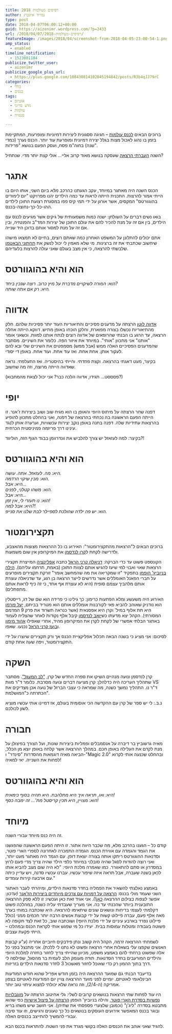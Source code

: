 ```yaml
---
title: רסיסים מעולמות 2018
author: נמרוד איזנברג
type: post
date: 2018-04-07T06:00:12+00:00
guid: https://aizenimr.wordpress.com/?p=2433
url: /2018/04/07/רסיסים-מעולמות-2018/
featureImage: /images/2018/04/screenshot-from-2018-04-05-23-00-54-1.png
amp_status:
  - enabled
timeline_notification:
  - 1523081184
publicize_twitter_user:
  - aizenimr
publicize_google_plus_url:
  - https://plus.google.com/108430814102045194842/posts/R3b4qJJ79rC
categories:
  - כללי
  - כנסים
tags:
  - אוטיזם
  - מדע בדיוני
  - עולמות
  - פנטזיה

---
```

ברוכים הבאים [לכנס עולמות][1] &#8211; חגיגה ססגונית ליצירות דמיוניות ומופרעות, המתקיימת בזמן בו נהוג לאכול מצות בגלל יצירה דמיונית ומופרעת עוד יותר. הכנס נערך (כמדי שנה) בחוה"מ פסח, ועסק הפעם בנושא "פרידות".

השנה [העברתי הרצאה][2] שעסקה בנושא מאוד קרוב אליי&#8230; אולי קצת יותר מדי. שנתחיל?

# אתגר

הכנס השנה היה מאתגר במיוחד, עקב הגעתנו _בהרכב מלא_ ביום השני, אותו היום בו הייתי אמור להרצות. התכנית הייתה לראות עד כמה הילדים יהנו מפרויקט "יום לימודים בהוגוורטס" המקסים, אשר אורגן על ידי תמי קיס פפו במסגרת רצועת התוכן לילדים ההו-כל-כך-נחוצה-בכנס.

בואו נשים דברים על השולחן: ישנה כמות משמעותית של גיקים אשר מגיעים לכנס עם הילדים, בין אם זה על מנת להכיר להם את עולם התוכן של יצירות המד"ב והפנטזיה, ובין אם זה על מנת למסור אותם בדוכן היד שנייה.

אתם יכולים להתלונן על המשפט האחרון כמה שאתם רוצים, בחיים לא תמצאו מישהו שיחשוב שכתבתי את זה ברצינות. מי שלא מאמין לי יכול לנשק את [תחתוני הבאטמן][3] שלבשתי להרצאה, כי אין מצב בעולם שאני עולה להרצות בלעדיהם.

# הוא והיא בהוגוורטס

_הוא: המורה לשיקויים מדברת על מיץ כרוב. רוצה שנכין ביחד?_  
_היא: רק אם אתה שותה._

# אדווה

[אדווה לוטן][4] הרצתה על מדענים פסיכיים והתיאוריות העוד יותר פסיכיות שלהם. חלק מהתיאוריות נכשלו בצורה מפוארת, וחלקן הוכחו באופן מתיש. דווקא הייתה אחלה הרצאה, עד הרגע בו הבנתי שהרופאים של אדווה רוצים לנתח אותנו למוות. וכשאני אומר "אותנו" אני מתכוון "אותי". במיוחד את איזור הפה. כלומר את השיניים. מסתבר שהמדענים הפסיכיים האלה ממש (אבל ממש) מסמפטים את השיניים שלי ובא להם לעקור אותן. אחת אחת. ואז עוד אחת. ועוד אחת. באופן די יסודי.

בקיצר, מעט דאגתי בהרצאה. וקצת פחדתי. והייתי בהיסטריה. ואז התעלפתי. נראה שאדווה הייתה מרוצה, וזה מה שחשוב.

(פסססט&#8230; תגידו, אדווה הלכה כבר? אני יכול לצאת מהמחבוא?)

# יופי

דפנה שחר הרצתה על מיתוס היופי והאופן בו הוא מגיח שוב ושוב ביצירות ז'אנר. זו הייתה הפעם הראשונה בה נכחתי בהרצאה של דפנה, ואני בהחלט מתכוון להופיע בהרצאות עתידיות שלה. דפנה בחנה באופן נוקב יצירות עכשוויות, וערערה אותן לנגד עינינו דרך פריזמה פמיניסטית הכרחית.

בקיצר: למה לעזאזל יש צורך להלביש את וונדרוומן בבגד הגוף הזה, הוליווד?!

# הוא והיא בהוגוורטס

_היא: מה. לעזאזל. אתה. עושה._  
_הוא: מכין שיקוי הרדמה._  
_היא: אבל&#8230;_  
_הוא: משהו קטלני, לפנים._  
_היא: אבל&#8230;_  
_הוא: נו תעזרי לי, אין זמן!_  
_היא: אבל למה?!_  
_הוא: יש פה ילדה שהולכת לספיילר לבת שלנו את סנייפ._

# תקצירומטור

ברוכים הבאים ל"הרצאות מהתקצירומטור": האירוע בו כל ההרצאות מצוצות מהאצבע, ולדרישה לקחת ל[קרן לנדסמן][5] את המיקרופון אין שום משמעות.

הקונספט פשוט עד כדי הברקה: [דניאלה קרני הראל][6] כתבה [אפליקציה][7] המייצרת תקצירי הרצאות שאוי ואבוי למי שיעז להגיש אותם לצוות התוכן (באמת, תרחמו עליהם). [הילה בניוביץ' הופמן][8] בתפקיד "זו שמקריאה את מה שהמחשב אומר" זורקת תקצירים מופרעים על חברי הפאנל האומללים אשר נדרשים לייצר הרצאה בן רגע, עד שדניאלה עוצרת אותם מלהביך עצמם סופית (היא לא עוצרת אף אחד, כי זה כיף לראות אותם מתפתלים).

האירוע היה משעשע ומלא הפתעות כרימון: כך גילינו כי פרידה הוא שם של דג, רייסטלין הוא נודניק שאוהב להביא פאי לקורבנות אומללים אותם הוא מטריד בביתם, [יעל פורמן][9] היא תת אלוף במיל' וקרן היא אפסנאית (אשר כנראה תשרוד את פרק 9 המדמם המסורתי). הקהל יצא מדעתו כש[יואב לנדסמן][10] קיבל אלף נקודות לאחר שהצליח לעמוד באתגר הבלתי אפשרי של לקחת לקרן את המיקרופון מהיד, אחרי שאפילו [אהוד מימון][11] ו[בועז קרני הראל][12] נכנעו. שאפו.

לסיכום: אני מציע כי בשנה הבאה תכלול אפליקציית הכנס אך ורק תקצירים שיוצרו על ידי התקצירומטור, ויפה שעה אחת קודם.

# השקה

קרן לנדסמן ונועה מנהיים השיקו את ספרה החדש של קרן, ["לב המעגל"][13]. מסתבר שתהליך העריכה היה כדלהלן: קרן מציעה דברים ונועה מסרבת. כלומר ד"ר מוות VS ד"ר נו. התהליך נמשך כשנה, מה שמראה כי עצבי הברזל של נועה אכן מצדיקים את הכתרתה כ"המושלמת".

נ.ב.: לי יש ספר של קרן עם ההקדשה הכי אוסומית בעולם, אז דמיינו אותי עכשיו מוציא לשון לכולכם.

# חבורה

מאיה גרשוביץ בר דיברה על אנסמבלים ופמליות ביצירות שונות, ועל הצורך בפיצולן על מנת לקדם את העלילה באופן חכם. במהלך ההרצאה אשר קלחה באופן יוצא מן הכלל, הביאה מאיה דוגמאות מהסדרות "סינדר" ו-"Magic 2.0" ובהחלט שכנעה אותי לקרוא לפחות את השנייה. יאי למאיה!

# הוא והיא בהוגוורטס

_היא: ואו, תראה איך היא מתלהבת. היא תהיה בסוף כימאית!_  
_הוא: מצויין, היא תכין קריסטל מת'&#8230; זה ימבה כסף!_

# מיוחד

זה היה כנס מיוחד עבורי השנה.

קודם כל &#8211; הגענו בהרכב מלא, מה שכבר היווה אתגר. זו היתה הפעם הראשונה שהפגשנו את הגמד והגמדה עם אווירת הכנס. הגמדה התמכרה לאחרונה לספרי הארי פוטר, וסדנאות ההוגוורטס ריתקו אותה בצורה יוצאת דופן. עם הגמד היה מאתגר מעט יותר, ואני רוצה להודות לסגל שהיה סובלני במיוחד כלפי הילד שהיה צריך מדי פעם לרוץ במסדרון או סתם להתאוורר. כמו שאמרה מלכת היופי: "לא היה שום מצב להביא אותו לכאן בשנה שעברה, אבל תראה איזה שיפור עכשיו. עברנו עכשיו סדנה, ויש עדיין כיתה עם ארבעה קירות עומדים."

באמצע נאלצתי להשאיר את הפמליה בחדר סדנאות הילדים, ומיהרתי לעבר האתגר השני שעמד מולי בכנס: [הרצאה על דמויות עם צרכים מיוחדים ביצירות הז'אנר][14] _(עדכון: אפשר לצפות בצילום ההרצאה [כאן][15]!)_. אני אגיד זאת כאן ועכשיו: זו ללא ספק ההרצאה התובענית ביותר שהכנתי עד כה. אני מעריך שעבדתי עליה כשנה, במהלכה פשוט דקלמתי לעצמי בדיחות ונושאים שונים שיתאימו להרצאה. היא שוכתבה במוחי בערך מאה אלף פעם, עברה פיילוט קשוח על ידי קבוצת אנשים הרבה יותר חכמים ממני (כולל פיילוט נפרד בארבע עיניים על ידי מלכת היופי) ושוכתבה שוב, כל זאת לצד תקופה לא פשוטה בעבודה ומטלות עמוסות בבית. יעידו כל מי שפגש אותי לקראת הכנס ובמהלכו &#8211; הייתי פקעת עצבים.

לשמחתי ההרצאה זרמה, הקהל היה קשוב ונתן פידבקים חיוביים אחריה (ע"ע קבוצת האנשים שקפצו עלי בשאלות אחרי הרצאה ופשוט לא נתנו לי ללכת). אני מתנצל בפני כל אלה שפשוט ברחתי להם באמצע משפט, מכיוון שהייתי צריך לחזור בחזרה למלכת היופי והילדים המורעבים בחדר הסדנאות. תודה מעומק הלב לעמית בר מהסגל, שפילסה לי דרך בתוך ההמון רק כדי שאוכל לחזור מאשכול 3 לחדר סדנאות הילדים בזריזות.

בדיעבד הבנתי גם שמועד ההרצאה היה בזמן חודש אפריל שהוא חודש המודעות הבינלאומי לאוטיזם. יומיים לפני מועד ההרצאה צויין יום המודעות לאוטיזם בצפון אמריקה (ה-2/4), וזה נראה שלא יכולתי למצוא עיתוי טוב יותר.

היו עוד לפחות שתי הרצאות בנושאים קרובים לשלי: גלי אחיטוב הרצתה על [מוגבלויות נפשיות בסדרת הארי פוטר][16], והילה בניוביץ' הופמן [הרצתה על פיצול אישיות][17] כפי שהוא מתבטא בסדרה "ליג'ן" (וכמובן שלצערי פספסתי את שתיהן). אני חושב שיש משהו בריא ובוגר בכנס המאפשר אירועים העוסקים בנושאים כל כך טעונים ורגישים, וזו עוד סיבה עבורי להמשיך להתייצב בכנסים האלה.

להגיד שאני אוהב את הכנסים האלה בקושי מגרד את פני השטח. להתראות בכנס הבא.

 [1]: http://2018.olamot-con.org.il/
 [2]: /2018/03/10/%d7%a2%d7%9c-%d7%9b%d7%a0%d7%a1%d7%99%d7%9d-%d7%95%d7%93%d7%91%d7%a8%d7%99%d7%9d-%d7%a9%d7%91%d7%95%d7%a8%d7%99%d7%9d/
 [3]: /2018/03/03/%d7%94%d7%95%d7%90-%d7%95%d7%94%d7%99%d7%90-42/
 [4]: https://edvalotan.net/
 [5]: http://www.realitybugs.me
 [6]: https://daniellaharel.com/
 [7]: https://taktsir.site/
 [8]: https://vandersister.wordpress.com/
 [9]: http://www.yaelfurman.co.il/
 [10]: http://nicecriticalmass.blogspot.com
 [11]: https://my2centssf.blogspot.com
 [12]: https://lbscience.org/author/boazk/
 [13]: http://www.kinbooks.co.il/page_29739
 [14]: http://program.olamot-con.org.il/olamot2018/sessions/%D7%A0%D7%9B%D7%99%D7%9D-%D7%9E%D7%95%D7%96%D7%A8%D7%99%D7%9D-%D7%95%D7%93%D7%91%D7%A8%D7%99%D7%9D-%D7%A9%D7%91%D7%95%D7%A8%D7%99%D7%9D
 [15]: http://www.scifi.org.il/vod/video/%d7%a0%d7%9b%d7%99%d7%9d-%d7%9e%d7%95%d7%96%d7%a8%d7%99%d7%9d-%d7%95%d7%93%d7%91%d7%a8%d7%99%d7%9d-%d7%a9%d7%91%d7%95%d7%a8%d7%99%d7%9d/
 [16]: http://program.olamot-con.org.il/olamot2018/sessions/%D7%97%D7%92-%D7%94%D7%9E%D7%95%D7%9C%D7%93-%D7%91%D7%9E%D7%97%D7%9C%D7%A7%D7%94-%D7%94%D7%A1%D7%92%D7%95%D7%A8%D7%94
 [17]: http://program.olamot-con.org.il/olamot2018/sessions/%D7%90%D7%A0%D7%99-%D7%95%D7%90%D7%A0%D7%99-%D7%95%D7%90%D7%A0%D7%99-%D7%95%D7%90%D7%A0%D7%99-%D7%94%D7%A2%D7%95%D7%9C%D7%9D-%D7%A9%D7%9C-%D7%9C%D7%99%D7%92%D7%9F